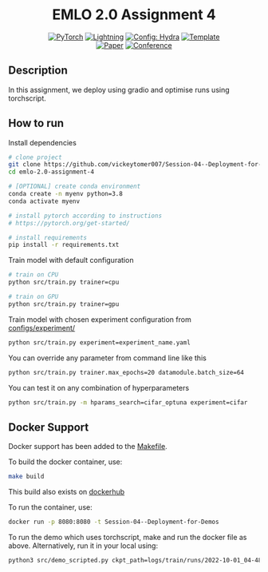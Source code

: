 <div align="center">

# EMLO 2.0 Assignment 4

<a href="https://pytorch.org/get-started/locally/"><img alt="PyTorch" src="https://img.shields.io/badge/PyTorch-ee4c2c?logo=pytorch&logoColor=white"></a>
<a href="https://pytorchlightning.ai/"><img alt="Lightning" src="https://img.shields.io/badge/-Lightning-792ee5?logo=pytorchlightning&logoColor=white"></a>
<a href="https://hydra.cc/"><img alt="Config: Hydra" src="https://img.shields.io/badge/Config-Hydra-89b8cd"></a>
<a href="https://github.com/ashleve/lightning-hydra-template"><img alt="Template" src="https://img.shields.io/badge/-Lightning--Hydra--Template-017F2F?style=flat&logo=github&labelColor=gray"></a><br>
[![Paper](http://img.shields.io/badge/paper-arxiv.1001.2234-B31B1B.svg)](https://www.nature.com/articles/nature14539)
[![Conference](http://img.shields.io/badge/AnyConference-year-4b44ce.svg)](https://papers.nips.cc/paper/2020)

</div>

## Description

In this assignment, we deploy using gradio and optimise runs using torchscript.

## How to run

Install dependencies

```bash
# clone project
git clone https://github.com/vickeytomer007/Session-04--Deployment-for-Demos
cd emlo-2.0-assignment-4

# [OPTIONAL] create conda environment
conda create -n myenv python=3.8
conda activate myenv

# install pytorch according to instructions
# https://pytorch.org/get-started/

# install requirements
pip install -r requirements.txt
```

Train model with default configuration

```bash
# train on CPU
python src/train.py trainer=cpu

# train on GPU
python src/train.py trainer=gpu
```

Train model with chosen experiment configuration from [configs/experiment/](configs/experiment/)

```bash
python src/train.py experiment=experiment_name.yaml
```

You can override any parameter from command line like this

```bash
python src/train.py trainer.max_epochs=20 datamodule.batch_size=64
```

You can test it on any combination of hyperparameters 

```bash
python src/train.py -m hparams_search=cifar_optuna experiment=cifar
```

## Docker Support

Docker support has been added to the [Makefile](Makefile).

To build the docker container, use:

```bash
make build
```

This build also exists on [dockerhub](hub.docker.com)

To run the container, use:

```bash
docker run -p 8080:8080 -t Session-04--Deployment-for-Demos
``` 

To run the demo which uses torchscript, make and run the docker file as above. Alternatively, run it in your local using:

```bash
python3 src/demo_scripted.py ckpt_path=logs/train/runs/2022-10-01_04-48-47/model.script.pt
```